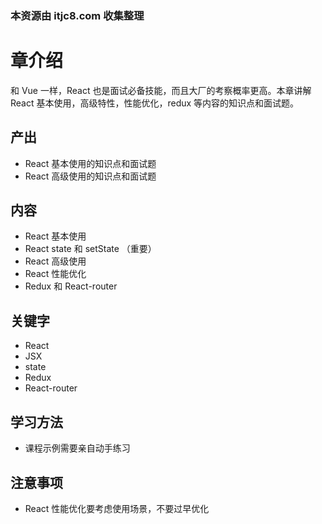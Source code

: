 ### 本资源由 itjc8.com 收集整理
# 章介绍

和 Vue 一样，React 也是面试必备技能，而且大厂的考察概率更高。本章讲解 React 基本使用，高级特性，性能优化，redux 等内容的知识点和面试题。

## 产出

- React 基本使用的知识点和面试题
- React 高级使用的知识点和面试题

## 内容

- React 基本使用
- React state 和 setState （重要）
- React 高级使用
- React 性能优化
- Redux 和 React-router

## 关键字

- React
- JSX
- state
- Redux
- React-router

## 学习方法

- 课程示例需要亲自动手练习

## 注意事项

- React 性能优化要考虑使用场景，不要过早优化
